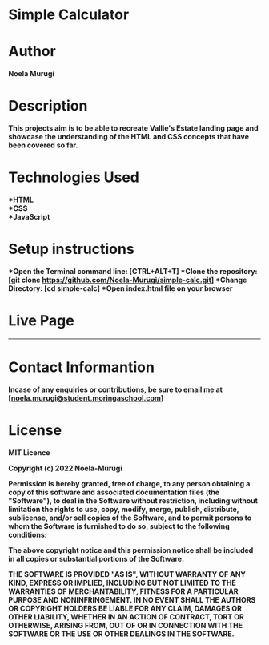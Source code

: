 # Simple Calculator
# Author
<b>Noela Murugi

# Description
This projects aim is to be able to recreate Vallie's Estate landing page and showcase the understanding of the HTML and CSS concepts that have been covered so far.

# Technologies Used
*HTML<br>
*CSS<br>
*JavaScript<br>

# Setup instructions
*Open the Terminal command line: [CTRL+ALT+T]
*Clone the repository: [git clone https://github.com/Noela-Murugi/simple-calc.git]
*Change Directory: [cd simple-calc]
*Open index.html file on your browser

# Live Page
*****
# Contact Informantion
Incase of any enquiries or contributions, be sure to email me at [noela.murugi@student.moringaschool.com]
# License
MIT Licence<br>

Copyright (c) 2022 Noela-Murugi<br>

Permission is hereby granted, free of charge, to any person obtaining a copy
of this software and associated documentation files (the "Software"), to deal
in the Software without restriction, including without limitation the rights
to use, copy, modify, merge, publish, distribute, sublicense, and/or sell
copies of the Software, and to permit persons to whom the Software is
furnished to do so, subject to the following conditions:

The above copyright notice and this permission notice shall be included in all
copies or substantial portions of the Software.

THE SOFTWARE IS PROVIDED "AS IS", WITHOUT WARRANTY OF ANY KIND, EXPRESS OR
IMPLIED, INCLUDING BUT NOT LIMITED TO THE WARRANTIES OF MERCHANTABILITY,
FITNESS FOR A PARTICULAR PURPOSE AND NONINFRINGEMENT. IN NO EVENT SHALL THE
AUTHORS OR COPYRIGHT HOLDERS BE LIABLE FOR ANY CLAIM, DAMAGES OR OTHER
LIABILITY, WHETHER IN AN ACTION OF CONTRACT, TORT OR OTHERWISE, ARISING FROM,
OUT OF OR IN CONNECTION WITH THE SOFTWARE OR THE USE OR OTHER DEALINGS IN THE
SOFTWARE.
